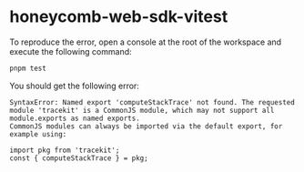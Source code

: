 # honeycomb-web-sdk-vitest

To reproduce the error, open a console at the root of the workspace and execute the following command:

```bash
pnpm test
```

You should get the following error:

```
SyntaxError: Named export 'computeStackTrace' not found. The requested module 'tracekit' is a CommonJS module, which may not support all module.exports as named exports.
CommonJS modules can always be imported via the default export, for example using:

import pkg from 'tracekit';
const { computeStackTrace } = pkg;
```
